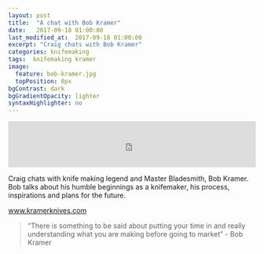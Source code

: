 ```yaml
---
layout: post
title:  "A chat with Bob Kramer"
date:   2017-09-18 01:00:00
last_modified_at:  2017-09-18 01:00:00
excerpt: "Craig chats with Bob Kramer"
categories: knifemaking
tags:  knifemaking kramer
image:
  feature: bob-kramer.jpg
  topPosition: 0px
bgContrast: dark
bgGradientOpacity: lighter
syntaxHighlighter: no
---
```



<iframe frameborder='0' height='94px' scrolling='no' seamless src='https://simplecast.com/e/86271?style=medium-light' width='100%'></iframe>

Craig chats with knife making legend and Master Bladesmith, Bob Kramer. Bob talks about his humble beginnings as a knifemaker, his process, inspirations and plans for the future.

 <a href="http://kramerknives.com" target="_blank">www.kramerknives.com</a> 

<blockquote class="largeQuote">“There is something to be said about putting your time in and really understanding what you are making before going to market” - Bob Kramer</blockquote>




